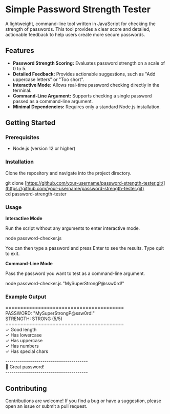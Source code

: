 # **Simple Password Strength Tester**

A lightweight, command-line tool written in JavaScript for checking the strength of passwords. This tool provides a clear score and detailed, actionable feedback to help users create more secure passwords.

## **Features**

* **Password Strength Scoring:** Evaluates password strength on a scale of 0 to 5\.  
* **Detailed Feedback:** Provides actionable suggestions, such as "Add uppercase letters" or "Too short".  
* **Interactive Mode:** Allows real-time password checking directly in the terminal.  
* **Command-Line Argument:** Supports checking a single password passed as a command-line argument.  
* **Minimal Dependencies:** Requires only a standard Node.js installation.

## **Getting Started**

### **Prerequisites**

* Node.js (version 12 or higher)

### **Installation**

Clone the repository and navigate into the project directory.

git clone \[https://github.com/your-username/password-strength-tester.git\](https://github.com/your-username/password-strength-tester.git)  
cd password-strength-tester

### **Usage**

**Interactive Mode**

Run the script without any arguments to enter interactive mode.

node password-checker.js

You can then type a password and press Enter to see the results. Type quit to exit.

**Command-Line Mode**

Pass the password you want to test as a command-line argument.

node password-checker.js "MySuperStrongP@ssw0rd\!"

### **Example Output**

\========================================  
PASSWORD: "MySuperStrongP@ssw0rd\!"  
STRENGTH: STRONG (5/5)  
\========================================  
✓ Good length  
✓ Has lowercase  
✓ Has uppercase  
✓ Has numbers  
✓ Has special chars

\----------------------------------------  
🎉 Great password\!  
\----------------------------------------

## **Contributing**

Contributions are welcome\! If you find a bug or have a suggestion, please open an issue or submit a pull request.

